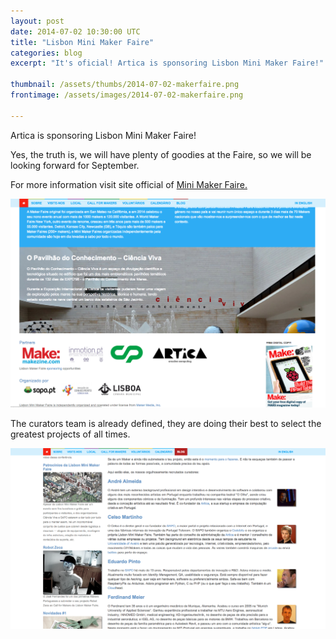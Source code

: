 ```yaml
---
layout: post
date: 2014-07-02 10:30:00 UTC
title: "Lisbon Mini Maker Faire"
categories: blog
excerpt: "It's oficial! Artica is sponsoring Lisbon Mini Maker Faire!"

thumbnail: /assets/thumbs/2014-07-02-makerfaire.png
frontimage: /assets/images/2014-07-02-makerfaire.png

---
```


Artica is sponsoring Lisbon Mini Maker Faire!

Yes, the truth is, we will have plenty of goodies at the Faire, so we will be looking forward for September. 

For more information visit site official of <a href="http://makerfairelisbon.com/pt/">Mini Maker Faire.</a>

<a href="http://makerfairelisbon.com/pt/"><img class="postimage" src="/assets/images/2014-07-02-makerfaire-1.png"/></a>

The curators team is already defined, they are doing their best to select the greatest projects of all times.

<a href="http://makerfairelisbon.com/pt/2014/06/12/curators.html"><img class="postimage" src="/assets/images/2014-07-02-makerfaire-2.png"/></a>


 
